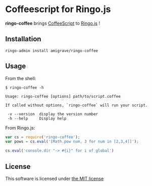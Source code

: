 Coffeescript for Ringo.js
=========================

**ringo-coffee** brings [CoffeeScript](http://coffeescript.org) to [Ringo.js](http://ringojs.org) !

Installation
------------

    ringo-admin install amigrave/ringo-coffee

Usage
-----

From the shell:

    $ ringo-coffee -h

    Usage: ringo-coffee [options] path/to/script.coffee

    If called without options, `ringo-coffee` will run your script.

     -v --version  display the version number
     -h --help     Display help

From Ringo.js:

```javascript
var cs = require('ringo-coffee');
var pows = cs.eval('[Math.pow num, 3 for num in [2,3,4]]');

cs.eval('console.dir "-> #{i}" for i of global')
```

License
-------

This software is licensed under [the MIT license](http://opensource.org/licenses/MIT)
